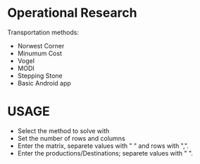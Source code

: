 Operational Research
=================

Transportation methods:
+ Norwest Corner
+ Minumum Cost
+ Vogel
+ MODI
+ Stepping Stone
+ Basic Android app

USAGE
====================
+ Select the method to solve with
+ Set the number of rows and columns
+ Enter the matrix, separete values with " " and rows with ",".
+ Enter the productions/Destinations; separete values with " ".

